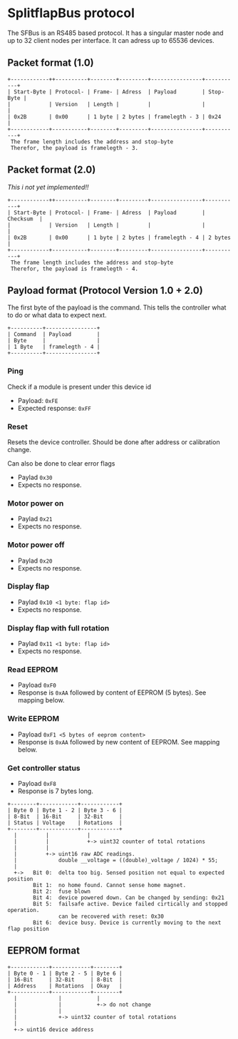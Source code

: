 # SplitflapBus protocol

The SFBus is an RS485 based protocol. It has a singular master node and up to 32 client nodes per interface.  It can adress up to 65536 devices.

## Packet format (1.0)
```
+------------++----------+--------+---------+----------------+-----------+
| Start-Byte | Protocol- | Frame- | Adress  | Payload        | Stop-Byte |
|            | Version   | Length |         |                |           |
| 0x2B       | 0x00      | 1 byte | 2 bytes | framelegth - 3 | 0x24      |
+------------+-----------+--------+---------+----------------+-----------+
 The frame length includes the address and stop-byte
 Therefor, the payload is framelegth - 3.
```

## Packet format (2.0)
*This i not yet implemented!!*
```
+------------++----------+--------+---------+----------------+-----------+
| Start-Byte | Protocol- | Frame- | Adress  | Payload        | Checksum  |
|            | Version   | Length |         |                |           |
| 0x2B       | 0x00      | 1 byte | 2 bytes | framelegth - 4 | 2 bytes   |
+------------+-----------+--------+---------+----------------+-----------+
 The frame length includes the address and stop-byte
 Therefor, the payload is framelegth - 4.
```

## Payload format (Protocol Version 1.0 + 2.0)
The first byte of the payload is the command. This tells the controller
what to do or what data to expect next.

```
+----------+----------------+
| Command  | Payload        |
| Byte     |                |
| 1 Byte   | framelegth - 4 |
+----------+----------------+
```


### Ping
Check if a module is present under this device id
- Payload: `0xFE`
- Expected response: `0xFF`

### Reset
Resets the device controller. Should be done after address or calibration change.

Can also be done to clear error flags
- Paylad `0x30`
- Expects no response.

### Motor power on
- Paylad `0x21`
- Expects no response.

### Motor power off
- Paylad `0x20`
- Expects no response.

### Display flap
- Paylad `0x10 <1 byte: flap id>`
- Expects no response.

### Display flap with full rotation
- Paylad `0x11 <1 byte: flap id>`
- Expects no response.

### Read EEPROM
- Payload `0xF0`
- Response is `0xAA` followed by content of EEPROM (5 bytes). See mapping below.

### Write EEPROM
- Payload `0xF1 <5 bytes of eeprom content>`
- Response is `0xAA` followed by new content of EEPROM. See mapping below.

### Get controller status
- Payload `0xF8`
- Response is 7 bytes long.

```
+--------+------------+------------+
| Byte 0 | Byte 1 - 2 | Byte 3 - 6 |
| 8-Bit  | 16-Bit     | 32-Bit     |
| Status | Voltage    | Rotations  |
+--------+------------+------------+
  |         |            |
  |         |            +-> uint32 counter of total rotations
  |         |
  |         +-> uint16 raw ADC readings.
  |             double __voltage = ((double)_voltage / 1024) * 55;
  |
  +->   Bit 0:  delta too big. Sensed position not equal to expected position
        Bit 1:  no home found. Cannot sense home magnet.
        Bit 2:  fuse blown
        Bit 4:  device powered down. Can be changed by sending: 0x21
        Bit 5:  failsafe active. Device failed cirtically and stopped operation.
                can be recovered with reset: 0x30
        Bit 6:  device busy. Device is currently moving to the next flap position

```

## EEPROM format
```
+------------+------------+--------+
| Byte 0 - 1 | Byte 2 - 5 | Byte 6 |
| 16-Bit     | 32-Bit     | 8-Bit  |
| Address    | Rotations  | Okay   |
+------------+------------+--------+
  |             |           |
  |             |           +-> do not change
  |             |
  |             +-> uint32 counter of total rotations
  |
  +-> uint16 device address
```